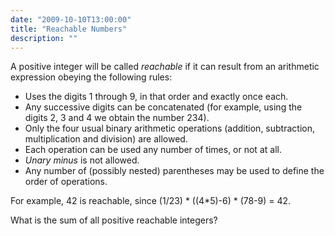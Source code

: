 ```yaml
---
date: "2009-10-10T13:00:00"
title: "Reachable Numbers"
description: ""
---
```


<p>A positive integer will be called <i>reachable</i> if it can result from an arithmetic expression obeying the following rules:</p>
<ul><li>Uses the digits 1 through 9, in that order and exactly once each.</li>
<li>Any successive digits can be concatenated (for example, using the digits 2, 3 and 4 we obtain the number 234).</li>
<li>Only the four usual binary arithmetic operations (addition, subtraction, multiplication and division) are allowed.</li>
<li>Each operation can be used any number of times, or not at all.</li>
<li><dfn title="A minus sign applied to a single operand (as opposed to a subtraction operator between two operands)">Unary minus</dfn> is not allowed.</li>
<li>Any number of (possibly nested) parentheses may be used to define the order of operations.</li>
</ul><p>For example, 42 is reachable, since (1/23) * ((4*5)-6) * (78-9) = 42.</p>
<p>What is the sum of all positive reachable integers?</p>

